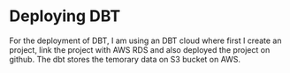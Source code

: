 # Deploying DBT

For the deployment of DBT, I am using an DBT cloud where first I create an project, link the project with AWS RDS and also deployed the project on github. 
The dbt stores the temorary data on S3 bucket on AWS.  
